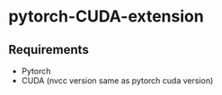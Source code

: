 # pytorch-CUDA-extension



## Requirements

- Pytorch
- CUDA (nvcc version same as pytorch cuda version)
